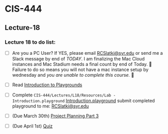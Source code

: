 # CIS-444 
## Lecture-18



### Lecture 18 to do list:

* [ ] Are you a PC User? If YES,  please email RCSlatki@syr.edu or send me a Slack message by end of *TODAY*. I am finalizing the Mac Cloud instances and Mac Stadium needs a final count by end of Today. 🚨Failure to do so means you will not have a mac instance setup by wednesday and _you are unable to complete this course._ 🚨 

* [ ] Read [Introduction to Playgrounds](https://github.com/SyracuseUniversity-CIS444/CIS-444/blob/master/Lectures/L18/resources/1-01%20IntroPlaygrounds.key)
* [ ] Complete `CIS-444/Lectures/L18/Resources/Lab - Introduction.playground`  [Introduction.playground](https://github.com/SyracuseUniversity-CIS444/CIS-444/tree/master/Lectures/L18/resources/Lab%20-%20Introduction.playground) submit completed playground to me: RCSlatki@syr.edu
* [ ] (Due March 30th) [Project Planning Part 3](https://github.com/SyracuseUniversity-CIS444/Project-Planning-Part-3) 
* [ ]  (Due April 1st) [Quiz](https://github.com/SyracuseUniversity-CIS444/Quiz-1)
